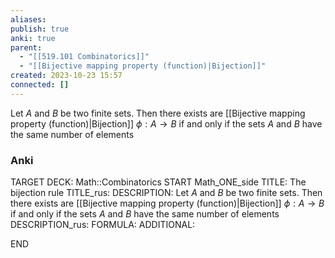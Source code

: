 ```yaml
---
aliases: 
publish: true
anki: true
parent:
  - "[[519.101 Combinatorics]]"
  - "[[Bijective mapping property (function)|Bijection]]"
created: 2023-10-23 15:57
connected: []
---
```

Let $A$ and $B$ be two finite sets. 
Then there exists are [[Bijective mapping property (function)|Bijection]] $\phi: A \rightarrow B$ if and only if the sets $A$ and $B$ have the same number of elements

### Anki
TARGET DECK: Math::Combinatorics
START
Math_ONE_side
TITLE: The bijection rule
TITLE_rus: 
DESCRIPTION: Let $A$ and $B$ be two finite sets. 
Then there exists are [[Bijective mapping property (function)|Bijection]] $\phi: A \rightarrow B$ if and only if the sets $A$ and $B$ have the same number of elements
DESCRIPTION_rus: 
FORMULA: 
ADDITIONAL:
<!--ID: 1698068168814-->
END






